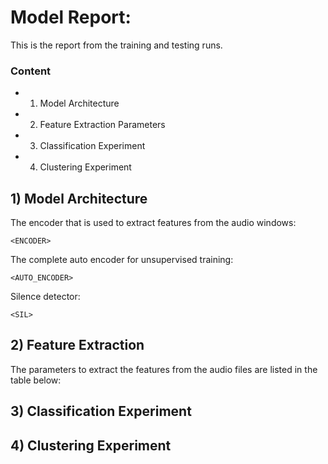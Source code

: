 # Model Report: <VERSION>
    
This is the report from the training and testing runs.

### Content    
   - 1) Model Architecture
   - 2) Feature Extraction Parameters
   - 3) Classification Experiment
   - 4) Clustering Experiment
    
## 1) Model Architecture    
The encoder that is used to extract features from the audio windows:
```
<ENCODER>
```
    
The complete auto encoder for unsupervised training:
```
<AUTO_ENCODER>
```
    
Silence detector:
```
<SIL>
```     

## 2) Feature Extraction
The parameters to extract the features from the audio files are listed in the table below:    
<PARAMS>
    
## 3) Classification Experiment
<CONFUSION>
    
## 4) Clustering Experiment 
<CLUSTERING>
        